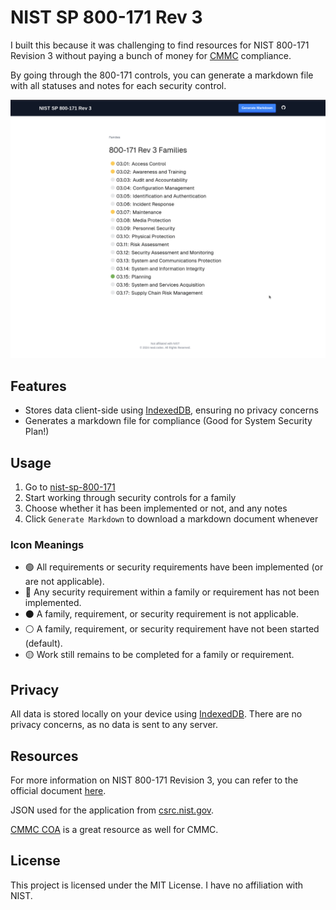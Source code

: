 # NIST SP 800-171 Rev 3

I built this because it was challenging to find resources for NIST 800-171 Revision 3 without paying a bunch of money for [CMMC](https://dodcio.defense.gov/cmmc/About/) compliance.

By going through the 800-171 controls, you can generate a markdown file with all statuses and notes for each security control.

![Demo](screenshots/demo.gif)

## Features

- Stores data client-side using [IndexedDB](https://developer.mozilla.org/en-US/docs/Web/API/IndexedDB_API), ensuring no privacy concerns
- Generates a markdown file for compliance (Good for System Security Plan!)

## Usage

1. Go to [nist-sp-800-171](https://nist-sp-800-171.neal.codes/)
2. Start working through security controls for a family
3. Choose whether it has been implemented or not, and any notes
4. Click `Generate Markdown` to download a markdown document whenever

### Icon Meanings

- 🟢 All requirements or security requirements have been implemented (or are not applicable).
- 🔴 Any security requirement within a family or requirement has not been implemented.
- ⚫ A family, requirement, or security requirement is not applicable.
- ⚪ A family, requirement, or security requirement have not been started (default).
- 🟡 Work still remains to be completed for a family or requirement.

## Privacy

All data is stored locally on your device using [IndexedDB](https://developer.mozilla.org/en-US/docs/Web/API/IndexedDB_API). There are no privacy concerns, as no data is sent to any server.

## Resources

For more information on NIST 800-171 Revision 3, you can refer to the official document [here](https://csrc.nist.gov/publications/detail/sp/800-171/rev-3/final).

JSON used for the application from [csrc.nist.gov](https://csrc.nist.gov/extensions/nudp/services/json/nudp/framework/version/sp_800_171_3_0_0/export/json?element=all).

[CMMC COA](https://cmmc-coa.com/) is a great resource as well for CMMC.

## License

This project is licensed under the MIT License. I have no affiliation with NIST.
